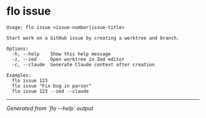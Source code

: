 # flo issue

```
Usage: flo issue <issue-number|issue-title>

Start work on a GitHub issue by creating a worktree and branch.

Options:
  -h, --help    Show this help message
  -z, --zed     Open worktree in Zed editor
  -c, --claude  Generate Claude context after creation

Examples:
  flo issue 123
  flo issue "Fix bug in parser"
  flo issue 123 --zed --claude
```

---
*Generated from \`flo --help\` output*
